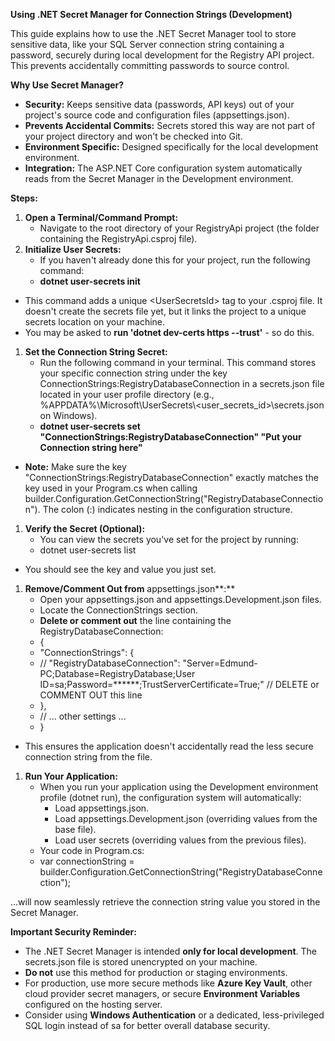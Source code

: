 **Using .NET Secret Manager for Connection Strings (Development)**

This guide explains how to use the .NET Secret Manager tool to store sensitive data, like your SQL Server connection string containing a password, securely during local development for the Registry API project. This prevents accidentally committing passwords to source control.

**Why Use Secret Manager?**

-   **Security:** Keeps sensitive data (passwords, API keys) out of your project's source code and configuration files (appsettings.json).
-   **Prevents Accidental Commits:** Secrets stored this way are not part of your project directory and won't be checked into Git.
-   **Environment Specific:** Designed specifically for the local development environment.
-   **Integration:** The ASP.NET Core configuration system automatically reads from the Secret Manager in the Development environment.

**Steps:**

1.  **Open a Terminal/Command Prompt:**
    -   Navigate to the root directory of your RegistryApi project (the folder containing the RegistryApi.csproj file).
2.  **Initialize User Secrets:**
    -   If you haven't already done this for your project, run the following command:
    -   **dotnet user-secrets init**
-   This command adds a unique \<UserSecretsId\> tag to your .csproj file. It doesn't create the secrets file yet, but it links the project to a unique secrets location on your machine.
-    You may be asked to **run 'dotnet dev-certs https --trust'** - so do this.
1.  **Set the Connection String Secret:**
    -   Run the following command in your terminal. This command stores your specific connection string under the key ConnectionStrings:RegistryDatabaseConnection in a secrets.json file located in your user profile directory (e.g., %APPDATA%\\Microsoft\\UserSecrets\\\<user_secrets_id\>\\secrets.json on Windows).
    -   **dotnet user-secrets set "ConnectionStrings:RegistryDatabaseConnection" "Put your Connection string here"**
-   **Note:** Make sure the key "ConnectionStrings:RegistryDatabaseConnection" exactly matches the key used in your Program.cs when calling builder.Configuration.GetConnectionString("RegistryDatabaseConnection"). The colon (:) indicates nesting in the configuration structure.
1.  **Verify the Secret (Optional):**
    -   You can view the secrets you've set for the project by running:
    -   dotnet user-secrets list
-   You should see the key and value you just set.
1.  **Remove/Comment Out from** appsettings.json**:**
    -   Open your appsettings.json and appsettings.Development.json files.
    -   Locate the ConnectionStrings section.
    -   **Delete or comment out** the line containing the RegistryDatabaseConnection:
    -   {
    -   "ConnectionStrings": {
    -   // "RegistryDatabaseConnection": "Server=Edmund-PC;Database=RegistryDatabase;User ID=sa;Password=******;TrustServerCertificate=True;" // DELETE or COMMENT OUT this line
    -   },
    -   // ... other settings ...
    -   }
-   This ensures the application doesn't accidentally read the less secure connection string from the file.
1.  **Run Your Application:**
    -   When you run your application using the Development environment profile (dotnet run), the configuration system will automatically:
        -   Load appsettings.json.
        -   Load appsettings.Development.json (overriding values from the base file).
        -   Load user secrets (overriding values from the previous files).
    -   Your code in Program.cs:
    -   var connectionString = builder.Configuration.GetConnectionString("RegistryDatabaseConnection");

...will now seamlessly retrieve the connection string value you stored in the Secret Manager.

**Important Security Reminder:**

-   The .NET Secret Manager is intended **only for local development**. The secrets.json file is stored unencrypted on your machine.
-   **Do not** use this method for production or staging environments.
-   For production, use more secure methods like **Azure Key Vault**, other cloud provider secret managers, or secure **Environment Variables** configured on the hosting server.
-   Consider using **Windows Authentication** or a dedicated, less-privileged SQL login instead of sa for better overall database security.
